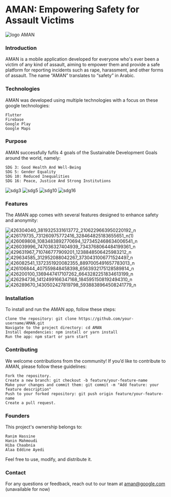 # AMAN: Empowering Safety for Assault Victims

![logo AMAN](https://github.com/nattycoder/AMAN/assets/88007154/52daa7e6-ea71-40f3-b444-3b79833af0e8)

### Introduction

AMAN is a mobile application developed for everyone who's ever been a victim of any kind of assault, aiming to empower them and provide a safe platform for reporting incidents such as rape, harassment, and other forms of assault. The name “AMAN” translates to “safety” in Arabic.

### Technologies

AMAN was developed using multiple technologies with a focus on these google technologies:

    Flutter
    Firebase
    Google Play
    Google Maps

### Purpose

AMAN successfully fufils 4 goals of the Sustainable Development Goals around the world, namely:

    SDG 3: Good Health And Well-Being
    SDG 5: Gender Equality
    SDG 10: Reduced Inequalities
    SDG 16: Peace, Justice And Strong Institutions
    
![sdg3](https://github.com/nattycoder/AMAN/assets/88007154/d5b45c19-f102-4cd2-b3af-efff4a7ac0ef)
![sdg5](https://github.com/nattycoder/AMAN/assets/88007154/73da5f02-cd7b-4774-aeb7-47723bcd2284)
![sdg10](https://github.com/nattycoder/AMAN/assets/88007154/65e8a4e0-fa30-45d0-a9ef-24aa51e1d020)
![sdg16](https://github.com/nattycoder/AMAN/assets/88007154/4f972770-7152-456e-a113-6dc00555774c)

### Features

The AMAN app comes with several features designed to enhance safety and anonymity:

![426304040_3819325331613772_2106229663950220192_n](https://github.com/nattycoder/AMAN/assets/88007154/a6a17245-6f65-4b97-9432-9dbac3836e8d)
![426179735_731260975772416_328464825183655651_n(1)](https://github.com/nattycoder/AMAN/assets/88007154/4e1e531b-1ca0-495b-87b8-e373a371bebd)
![426069808_1083483892770694_1273452468634006541_n](https://github.com/nattycoder/AMAN/assets/88007154/9e725063-f7d3-4409-b5fb-4cbfab33e6b3)
![426039996_747036327404939_7343768064484199361_n](https://github.com/nattycoder/AMAN/assets/88007154/0af5e6b2-ed02-4fa0-9d18-9c31fbb8dde9)
![429631967_710746777909201_1238848506425983212_n](https://github.com/nattycoder/AMAN/assets/88007154/e4883f88-f076-41e6-ac60-a65732ae6c61)
![429634585_312952088042267_3730431006771524497_n](https://github.com/nattycoder/AMAN/assets/88007154/45e47a81-999f-4ca0-a143-9c06ac295451)
![426082541_1372351920082355_8897005491657783013_n](https://github.com/nattycoder/AMAN/assets/88007154/209b5f39-e147-4263-9730-032d07c99e35)
![426106844_407559848458398_6563932175128589814_n](https://github.com/nattycoder/AMAN/assets/88007154/0dab0fd9-829d-4dc1-b033-3f8ea775660e)
![426200100_1369447417107262_6643282251834613199_n](https://github.com/nattycoder/AMAN/assets/88007154/543beb00-4225-4112-8ceb-2d80d60edd3d)
![426294736_1412499166347168_1845951508192494310_n](https://github.com/nattycoder/AMAN/assets/88007154/f21abc5b-079a-4850-a1ec-f8a58b0e38ef)
![426289670_1430502427819798_5938838964508241779_n](https://github.com/nattycoder/AMAN/assets/88007154/21c2df5d-0c85-46d1-8625-9e1bdc291f47)

### Installation

To install and run the AMAN app, follow these steps:

    Clone the repository: git clone https://github.com/your-username/AMAN.git
    Navigate to the project directory: cd AMAN
    Install dependencies: npm install or yarn install
    Run the app: npm start or yarn start

### Contributing

We welcome contributions from the community! If you’d like to contribute to AMAN, please follow these guidelines:

    Fork the repository.
    Create a new branch: git checkout -b feature/your-feature-name
    Make your changes and commit them: git commit -m "Add feature: your feature description"
    Push to your forked repository: git push origin feature/your-feature-name
    Create a pull request.

### Founders

This project's ownership belongs to:

    Ranim Hassine
    Hanin Mahmoudi
    Hiba Chaabnia
    Alaa Eddine Ayedi
    
Feel free to use, modify, and distribute it.

### Contact

For any questions or feedback, reach out to our team at aman@google.com (unavailable for now)
